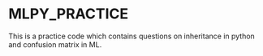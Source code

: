 # MLPY_PRACTICE
This is a practice code which contains questions on inheritance in python and confusion matrix in ML.
